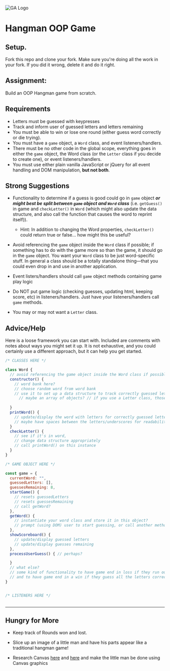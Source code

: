 ![GA Logo](https://ga-dash.s3.amazonaws.com/production/assets/logo-9f88ae6c9c3871690e33280fcf557f33.png)

# Hangman OOP Game

## Setup.

Fork this repo and clone your fork. Make sure you're doing all the work in your fork. If you did it wrong, delete it and do it right.

## Assignment:

Build an OOP Hangman game from scratch.

## Requirements

* Letters must be guessed with keypresses
* Track and inform user of guessed letters and letters remaining
* You must be able to win or lose one round (either guess word correctly or die trying).
* You must have a `game` object, a `Word` class, and event listeners/handlers.
* There must be no other code in the global scope, everything goes in either the `game` object, the Word class (or the `Letter` class if you decide to create one), or event listeners/handlers.
* You must use either plain vanilla JavaScript or jQuery for all event handling and DOM manipulation, **but not both**.

## Strong Suggestions

* Functionality to determine if a guess is good could go in `game` object ***or might best be split between `game` object and `Word` class*** (i.e. `getGuess()` in game and `checkLetter()` in `Word` (which might also update the data structure, and also call the function that causes the word to reprint itself)).
    * Hint: In addition to changing the Word properties, `checkLetter()` could return true or false... how might this be useful?

* Avoid referencing the `game` object inside the `Word` class if possible; if something has to do with the game more so than the game, it should go in the `game` object. You want your `Word` class to be just word-specific stuff. In general a class should be a totally standalone thing—that you could even drop in and use in another application.

* Event listers/handlers should call `game` object methods containing game play logic

* Do NOT put game logic (checking guesses, updating html, keeping score, etc) in listeners/handlers. Just have your listeners/handlers call `game` methods. 

* You may or may not want a `Letter` class.

## Advice/Help

Here is a loose framework you can start with. Included are comments with notes about ways you might set it up. It is not exhaustive, and you could certainly use a different approach, but it can help you get started.

```javascript
/* CLASSES HERE */

class Word {
  // avoid referencing the game object inside the Word class if possible
  constructor() {
    // word bank here?
    // choose random word from word bank
    // use it to set up a data structure to track correctly guessed letters
      // maybe an array of objects? // if you use a Letter class, those objects could be instances of that class
      
  }
  printWord() {
    // update/display the word with letters for correctly guessed letters and underscores for unguessed letters
    // maybe have spaces between the letters/underscores for readability?
  }
  checkLetter() { 
    // see if it's in word, 
    // change data structure appropriately
    // call printWord() on this instance
  }
}

/* GAME OBJECT HERE */

const game = {
  currentWord: "",
  guessedLetters: [],
  guessesRemaining: 8,
  startGame() {
    // resets guessedLetters
    // resets guessesRemaining
    // call getWord?
  },
  getWord() {
    // instantiate your word class and store it in this object?
    // prompt (using DOM) user to start guessing, or call another method that does this
  },
  showScoreboard() {
    // update/display guessed letters
    // update/display guesses remaining
  },
  processUserGuess() { // perhaps?  

  }
  // what else?
  // some kind of functionality to have game end in loss if they run out of guesses?
  // and to have game end in a win if they guess all the letters correctly?
}


/* LISTENERS HERE */



```

---

## Hungry for More

* Keep track of Rounds won and lost. 

* Slice up an image of a little man and have his parts appear like a traditional hangman game!

* Research Canvas [here](https://developer.mozilla.org/en-US/docs/Web/API/Canvas_API) and [here](https://developer.mozilla.org/en-US/docs/Web/API/Canvas_API/Tutorial) and make the little man be done using Canvas graphics